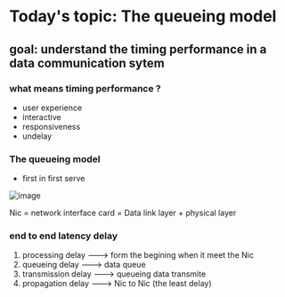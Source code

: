 # Today's topic: The queueing model 

## goal: understand the timing performance in  a data communication sytem
### what means timing performance ?
* user experience 
* interactive 
* responsiveness
* undelay

### The queueing model 
* first in first serve

![image](https://user-images.githubusercontent.com/62127656/192210421-0e6835c6-f5ba-4d15-81c4-3374dd049a8c.png)

Nic = network interface card =  Data link layer + physical layer 

### end to end latency delay  
1. processing delay ---> form the begining when it meet the Nic
2. queueing delay --->  data queue
3. transmission delay ---> queueing data transmite 
4. propagation delay ---> Nic to Nic (the least delay) 
